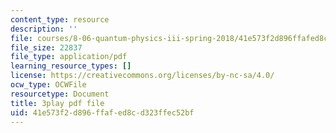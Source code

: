 ```yaml
---
content_type: resource
description: ''
file: courses/8-06-quantum-physics-iii-spring-2018/41e573f2d896ffafed8cd323ffec52bf_fFSii5VxO4I.pdf
file_size: 22837
file_type: application/pdf
learning_resource_types: []
license: https://creativecommons.org/licenses/by-nc-sa/4.0/
ocw_type: OCWFile
resourcetype: Document
title: 3play pdf file
uid: 41e573f2-d896-ffaf-ed8c-d323ffec52bf
---
```

